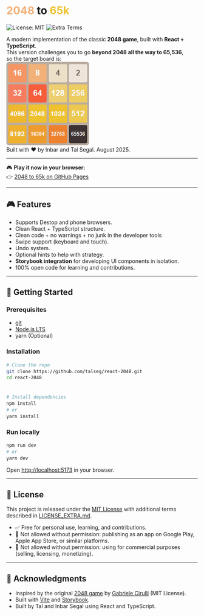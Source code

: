 <h1>
  <span style="color:#f2b179;">2048</span> to 
  <span style="color:#edc22e;">65k</span>
</h1>

![License: MIT](https://img.shields.io/badge/License-MIT-blue.svg)
![Extra Terms](https://img.shields.io/badge/Extra-Non--Commercial-orange.svg)

A modern implementation of the classic **2048 game**, built with **React + TypeScript**.  
This version challenges you to go **beyond 2048 all the way to 65,536**,
<br/>
so the target board is:
</br>
![Full Board](public/fullBoard.png)</br>
Built with ❤️ by Inbar and Tal Segal. August 2025.

---

🎮 **Play it now in your browser:**  
👉 [2048 to 65k on GitHub Pages](https://talseg.github.io/react-2048/)

---

## 🎮 Features
- Supports Destop and phone browsers.
- Clean React + TypeScript structure.
- Clean code + no warnings + no junk in the developer tools
- Swipe support (keyboard and touch).
- Undo system.
- Optional hints to help with strategy.
- **Storybook integration** for developing UI components in isolation.
- 100% open code for learning and contributions.

---

## 🚀 Getting Started

### Prerequisites
- [git](https://git-scm.com/)
- [Node.js LTS](https://nodejs.org/)
- yarn (Optional)

### Installation
```bash
# Clone the repo
git clone https://github.com/talseg/react-2048.git
cd react-2048


# Install dependencies
npm install
# or
yarn install
```

### Run locally
```bash
npm run dev
# or
yarn dev
```

Open [http://localhost:5173](http://localhost:5173) in your browser.

---

## 📜 License

This project is released under the [MIT License](./LICENSE) with additional terms described in [LICENSE_EXTRA.md](./LICENSE_EXTRA.md).

- ✅ Free for personal use, learning, and contributions.  
- 🚫 Not allowed without permission: publishing as an app on Google Play, Apple App Store, or similar platforms.  
- 🚫 Not allowed without permission: using for commercial purposes (selling, licensing, monetizing).

---

## 🙏 Acknowledgments
- Inspired by the original [2048 game](https://play2048.co/) by [Gabriele Cirulli](https://github.com/gabrielecirulli) (MIT License).  
- Built with [Vite](https://vitejs.dev/) and [Storybook](https://storybook.js.org/).
- Built by Tal and Inbar Segal using React and TypeScript.
